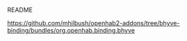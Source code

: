 README

https://github.com/mhilbush/openhab2-addons/tree/bhyve-binding/bundles/org.openhab.binding.bhyve

